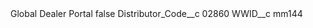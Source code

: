 <?xml version="1.0" encoding="UTF-8"?>
<CustomMetadata xmlns="http://soap.sforce.com/2006/04/metadata" xmlns:xsi="http://www.w3.org/2001/XMLSchema-instance" xmlns:xsd="http://www.w3.org/2001/XMLSchema">
    <label>Global Dealer Portal</label>
    <protected>false</protected>
    <values>
        <field>Distributor_Code__c</field>
        <value xsi:type="xsd:string">02860</value>
    </values>
    <values>
        <field>WWID__c</field>
        <value xsi:type="xsd:string">mm144</value>
    </values>
</CustomMetadata>
